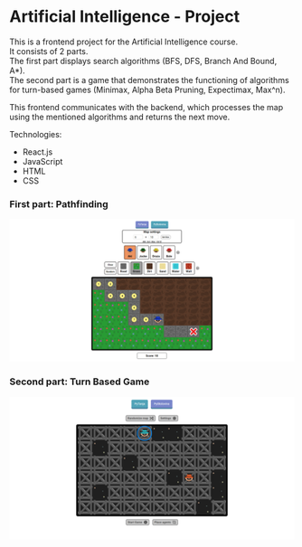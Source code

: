 # Artificial Intelligence - Project

This is a frontend project for the Artificial Intelligence course.  
It consists of 2 parts.  
The first part displays search algorithms (BFS, DFS, Branch And Bound, A*).  
The second part is a game that demonstrates the functioning of algorithms for turn-based games (Minimax, Alpha Beta Pruning, Expectimax, Max^n).

This frontend communicates with the backend, which processes the map using the mentioned algorithms and returns the next move.

Technologies:
- React.js
- JavaScript
- HTML
- CSS

### First part: Pathfinding
![Pathfinding](https://github.com/ensarhamzic/artificial-intelligence-client/blob/master/readme-assets/pytanja.png)

### Second part: Turn Based Game
![Pathfinding](https://github.com/ensarhamzic/artificial-intelligence-client/blob/master/readme-assets/pystolovina.png)
